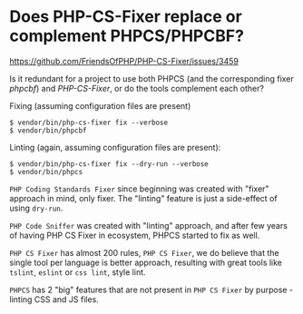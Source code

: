 Does PHP-CS-Fixer replace or complement PHPCS/PHPCBF?
=====================================================

https://github.com/FriendsOfPHP/PHP-CS-Fixer/issues/3459

Is it redundant for a project to use both PHPCS (and the corresponding fixer *phpcbf*) and *PHP-CS-Fixer*, or do the tools complement each other?

Fixing (assuming configuration files are present)

	$ vendor/bin/php-cs-fixer fix --verbose
	$ vendor/bin/phpcbf 

Linting (again, assuming configuration files are present):

	$ vendor/bin/php-cs-fixer fix --dry-run --verbose
	$ vendor/bin/phpcs

`PHP Coding Standards Fixer` since beginning was created with "fixer" approach in mind, only fixer. The "linting" feature is just a side-effect of using `dry-run`.

`PHP Code Sniffer` was created with "linting" approach, and after few years of having PHP CS Fixer in ecosystem, PHPCS started to fix as well.

`PHP CS Fixer` has almost 200 rules, `PHP CS Fixer`, we do believe that the single tool per language is better approach, resulting with great tools like `tslint`, `eslint` or `css lint`, style lint.

`PHPCS` has 2 "big" features that are not present in `PHP CS Fixer` by purpose - linting CSS and JS files. 

